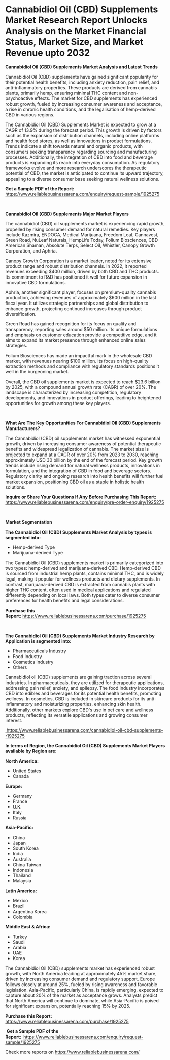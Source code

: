 <p><h1>Cannabidiol Oil (CBD) Supplements Market Research Report Unlocks Analysis on the Market Financial Status, Market Size, and Market Revenue upto 2032</h1></p><p><strong>Cannabidiol Oil (CBD) Supplements Market Analysis and Latest Trends</strong></p>
<p><p>Cannabidiol Oil (CBD) supplements have gained significant popularity for their potential health benefits, including anxiety reduction, pain relief, and anti-inflammatory properties. These products are derived from cannabis plants, primarily hemp, ensuring minimal THC content and non-psychoactive effects. The market for CBD supplements has experienced robust growth, fueled by increasing consumer awareness and acceptance, a rise in chronic health conditions, and the legalisation of hemp-derived CBD in various regions.</p><p>The Cannabidiol Oil (CBD) Supplements Market is expected to grow at a CAGR of 13.9% during the forecast period. This growth is driven by factors such as the expansion of distribution channels, including online platforms and health food stores, as well as innovations in product formulations. Trends indicate a shift towards natural and organic products, with consumers seeking transparency regarding sourcing and manufacturing processes. Additionally, the integration of CBD into food and beverage products is expanding its reach into everyday consumption. As regulatory frameworks evolve and more research underscores the therapeutic potential of CBD, the market is anticipated to continue its upward trajectory, appealing to a diverse consumer base seeking natural wellness solutions.</p></p>
<p><strong>Get a Sample PDF of the Report:&nbsp;</strong> <a href="https://www.reliablebusinessarena.com/enquiry/request-sample/1925275?utm_campaign=1420&utm_medium=2&utm_source=Github&utm_content=ia&utm_term=14012025&utm_id=cannabidiol-oil-cbd-supplements">https://www.reliablebusinessarena.com/enquiry/request-sample/1925275</a></p>
<p>&nbsp;</p>
<p><strong>Cannabidiol Oil (CBD) Supplements Major Market Players</strong></p>
<p><p>The cannabidiol (CBD) oil supplements market is experiencing rapid growth, propelled by rising consumer demand for natural remedies. Key players include Kazmira, ENDOCA, Medical Marijuana, Freedom Leaf, Cannavest, Green Road, NuLeaf Naturals, HempLife Today, Folium Biosciences, CBD American Shaman, Absolute Terps, Select Oil, Whistler, Canopy Growth Corporation, and Aphria. </p><p>Canopy Growth Corporation is a market leader, noted for its extensive product range and robust distribution channels. In 2022, it reported revenues exceeding $400 million, driven by both CBD and THC products. Its commitment to R&D has positioned it well for future expansion in innovative CBD formulations.</p><p>Aphria, another significant player, focuses on premium-quality cannabis production, achieving revenues of approximately $600 million in the last fiscal year. It utilizes strategic partnerships and global distribution to enhance growth, projecting continued increases through product diversification.</p><p>Green Road has gained recognition for its focus on quality and transparency, reporting sales around $50 million. Its unique formulations and emphasis on customer education provide a competitive edge, and it aims to expand its market presence through enhanced online sales strategies.</p><p>Folium Biosciences has made an impactful mark in the wholesale CBD market, with revenues nearing $100 million. Its focus on high-quality extraction methods and compliance with regulatory standards positions it well in the burgeoning market.</p><p>Overall, the CBD oil supplements market is expected to reach $23.6 billion by 2025, with a compound annual growth rate (CAGR) of over 20%. The landscape is characterized by increasing competition, regulatory developments, and innovations in product offerings, leading to heightened opportunities for growth among these key players.</p></p>
<p>&nbsp;</p>
<p><strong>What Are The Key Opportunities For Cannabidiol Oil (CBD) Supplements Manufacturers?</strong></p>
<p><p>The Cannabidiol (CBD) oil supplements market has witnessed exponential growth, driven by increasing consumer awareness of potential therapeutic benefits and widespread legalization of cannabis. The market size is projected to expand at a CAGR of over 20% from 2023 to 2030, reaching approximately USD 30 billion by the end of the forecast period. Key growth trends include rising demand for natural wellness products, innovations in formulation, and the integration of CBD in food and beverage sectors. Regulatory clarity and ongoing research into health benefits will further fuel market expansion, positioning CBD oil as a staple in holistic health solutions.</p></p>
<p><strong>Inquire or Share Your Questions If Any Before Purchasing This Report:</strong> <a href="https://www.reliablebusinessarena.com/enquiry/pre-order-enquiry/1925275?utm_campaign=1420&utm_medium=2&utm_source=Github&utm_content=ia&utm_term=14012025&utm_id=cannabidiol-oil-cbd-supplements">https://www.reliablebusinessarena.com/enquiry/pre-order-enquiry/1925275</a></p>
<p>&nbsp;</p>
<p><strong>Market Segmentation</strong></p>
<p><strong>The Cannabidiol Oil (CBD) Supplements Market Analysis by types is segmented into:</strong></p>
<p><ul><li>Hemp-derived Type</li><li>Marijuana-derived Type</li></ul></p>
<p><p>The Cannabidiol Oil (CBD) supplements market is primarily categorized into two types: hemp-derived and marijuana-derived CBD. Hemp-derived CBD is sourced from industrial hemp plants, contains minimal THC, and is widely legal, making it popular for wellness products and dietary supplements. In contrast, marijuana-derived CBD is extracted from cannabis plants with higher THC content, often used in medical applications and regulated differently depending on local laws. Both types cater to diverse consumer preferences for health benefits and legal considerations.</p></p>
<p><strong>Purchase this Report:&nbsp;</strong><a href="https://www.reliablebusinessarena.com/purchase/1925275?utm_campaign=1420&utm_medium=2&utm_source=Github&utm_content=ia&utm_term=14012025&utm_id=cannabidiol-oil-cbd-supplements">https://www.reliablebusinessarena.com/purchase/1925275</a></p>
<p>&nbsp;</p>
<p><strong>The Cannabidiol Oil (CBD) Supplements Market Industry Research by Application is segmented into:</strong></p>
<p><ul><li>Pharmaceuticals Industry</li><li>Food Industry</li><li>Cosmetics Industry</li><li>Others</li></ul></p>
<p><p>Cannabidiol oil (CBD) supplements are gaining traction across several industries. In pharmaceuticals, they are utilized for therapeutic applications, addressing pain relief, anxiety, and epilepsy. The food industry incorporates CBD into edibles and beverages for its potential health benefits, promoting wellness. In cosmetics, CBD is included in skincare products for its anti-inflammatory and moisturizing properties, enhancing skin health. Additionally, other markets explore CBD's use in pet care and wellness products, reflecting its versatile applications and growing consumer interest.</p></p>
<p><a href="https://www.reliablebusinessarena.com/cannabidiol-oil-cbd-supplements-r1925275?utm_campaign=1420&utm_medium=2&utm_source=Github&utm_content=ia&utm_term=14012025&utm_id=cannabidiol-oil-cbd-supplements">&nbsp;https://www.reliablebusinessarena.com/cannabidiol-oil-cbd-supplements-r1925275</a></p>
<p><strong>In terms of Region, the Cannabidiol Oil (CBD) Supplements Market Players available by Region are:</strong></p>
<p>
    <p> <strong> North America: </strong>
        <ul>
            <li>United States</li>
            <li>Canada</li>
        </ul>
        </p> 
    <p> <strong> Europe: </strong>
        <ul>
            <li>Germany</li>
            <li>France</li>
            <li>U.K.</li>
            <li>Italy</li>
            <li>Russia</li>
        </ul>
        </p> 
    <p> <strong> Asia-Pacific: </strong>
        <ul>
            <li>China</li>
            <li>Japan</li>
            <li>South Korea</li>
            <li>India</li>
            <li>Australia</li>
            <li>China Taiwan</li>
            <li>Indonesia</li>
            <li>Thailand</li>
            <li>Malaysia</li>
        </ul>
        </p> 
    <p> <strong> Latin America: </strong>
        <ul>
            <li>Mexico</li>
            <li>Brazil</li>
            <li>Argentina Korea</li>
            <li>Colombia</li>
        </ul>
        </p> 
    <p> <strong> Middle East & Africa: </strong>
        <ul>
            <li>Turkey</li>
            <li>Saudi</li>
            <li>Arabia</li>
            <li>UAE</li>
            <li>Korea</li>
        </ul>
    </p>
    </p>
<p><p>The Cannabidiol Oil (CBD) supplements market has experienced robust growth, with North America leading at approximately 45% market share, driven by increasing consumer demand and regulatory support. Europe follows closely at around 25%, fueled by rising awareness and favorable legislation. Asia-Pacific, particularly China, is rapidly emerging, expected to capture about 20% of the market as acceptance grows. Analysts predict that North America will continue to dominate, while Asia-Pacific is poised for significant expansion, potentially reaching 15% by 2025.</p></p>
<p><strong>Purchase this Report: </strong><a href="https://www.reliablebusinessarena.com/purchase/1925275?utm_campaign=1420&utm_medium=2&utm_source=Github&utm_content=ia&utm_term=14012025&utm_id=cannabidiol-oil-cbd-supplements">https://www.reliablebusinessarena.com/purchase/1925275</a></p>
<p>&nbsp;<strong>Get a Sample PDF of the Report:&nbsp;&nbsp;</strong><a href="https://www.reliablebusinessarena.com/enquiry/request-sample/1925275?utm_campaign=1420&utm_medium=2&utm_source=Github&utm_content=ia&utm_term=14012025&utm_id=cannabidiol-oil-cbd-supplements">https://www.reliablebusinessarena.com/enquiry/request-sample/1925275</a></p>
<p><strong></strong></p>
<p>Check more reports on <a href="https://www.reliablebusinessarena.com/?utm_campaign=1420&utm_medium=2&utm_source=Github&utm_content=ia&utm_term=14012025&utm_id=cannabidiol-oil-cbd-supplements">https://www.reliablebusinessarena.com/</a></p>